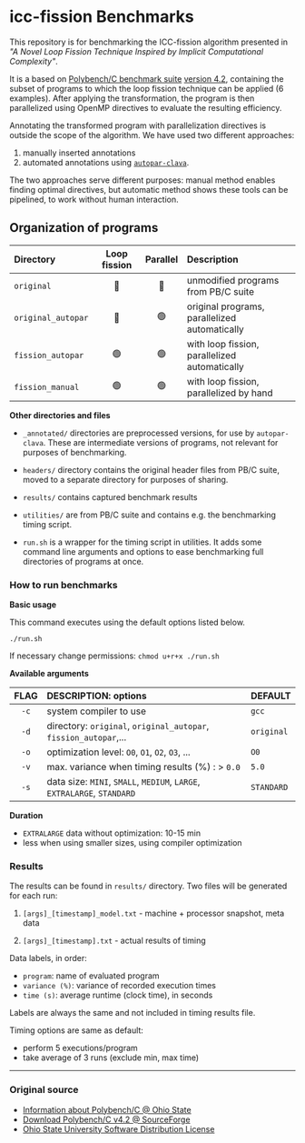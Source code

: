 # icc-fission Benchmarks

This repository is for benchmarking the ICC-fission algorithm presented in
_"A Novel Loop Fission Technique Inspired by Implicit Computational Complexity"_.

It is a based on [Polybench/C benchmark suite][PB] [version 4.2][4.2], 
containing the subset of programs to which the loop fission technique can be 
applied (6 examples). After applying the transformation, the program is then 
parallelized using OpenMP directives to evaluate the resulting efficiency.

Annotating the transformed program with parallelization directives is outside
the scope of the algorithm. We have used two different approaches:

1. manually inserted annotations
2. automated annotations using [`autopar-clava`](https://github.com/specs-feup/clava).

The two approaches serve different purposes: manual method enables finding optimal
directives, but automatic method shows these tools can be pipelined, to work without
human interaction.

## Organization of programs

| Directory          | Loop fission | Parallel | Description                                    |
|:-------------------|:------------:|:--------:|:-----------------------------------------------|
| `original`         |      🔴      |    🔴     | unmodified programs from PB/C suite            | 
| `original_autopar` |      🔴      |    🟢     | original programs, parallelized automatically  |
| `fission_autopar`  |      🟢      |    🟢     | with loop fission, parallelized automatically  | 
| `fission_manual `  |      🟢      |    🟢     | with loop fission, parallelized by hand        |  

**Other directories and files**

* `_annotated/` directories are preprocessed versions, for use
  by `autopar-clava`. These are intermediate versions of programs, not relevant
  for purposes of benchmarking.

* `headers/` directory contains the original header files from PB/C suite, moved
  to a separate directory for purposes of sharing.

* `results/` contains captured benchmark results

* `utilities/` are from PB/C suite and contains e.g. the benchmarking timing script.

* `run.sh` is a wrapper for the timing script in utilities. It adds some command
  line arguments and options to ease benchmarking full directories of programs at once.

### How to run benchmarks

**Basic usage**

This command executes using the default options listed below.
       
```text
./run.sh 
```

If necessary change permissions: `chmod u+r+x ./run.sh`

**Available arguments**


| FLAG | DESCRIPTION: options                                                    | DEFAULT     |
|:----:|:------------------------------------------------------------------------|:------------|
| `-c` | system compiler to use                                                  | `gcc`       |
| `-d` | directory:  `original`, `original_autopar`, `fission_autopar`,...       | `original`  | 
| `-o` | optimization level: `O0`, `O1`, `O2`, `O3`, ...                         | `O0`        |
| `-v` | max. variance when timing results (%) : > `0.0`                         | `5.0`       |
| `-s` | data size: `MINI`, `SMALL`, `MEDIUM`, `LARGE`, `EXTRALARGE`, `STANDARD` | `STANDARD`  |

**Duration**

- `EXTRALARGE` data without optimization: 10-15 min
- less when using smaller sizes, using compiler optimization

### Results

The results can be found in `results/` directory. Two files will be generated for each run:

1. `[args]_[timestamp]_model.txt` - machine + processor snapshot, meta data

2. `[args]_[timestamp].txt` - actual results of timing

Data labels, in order:

- `program`: name of evaluated program
- `variance (%)`: variance of recorded execution times
- `time (s)`: average runtime (clock time), in seconds

Labels are always the same and not included in timing results file.

Timing options are same as default:

- perform 5 executions/program
- take average of 3 runs (exclude min, max time)

* * *

### Original source

* [Information about Polybench/C @ Ohio State][PB]
* [Download Polybench/C v4.2 @ SourceForge][4.2]
* [Ohio State University Software Distribution License](./LICENSE.txt)

[PB]: http://web.cse.ohio-state.edu/~pouchet.2/software/polybench/ 
[4.2]: https://sourceforge.net/projects/polybench/files/
